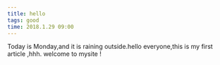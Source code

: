```yaml
---
title: hello
tags: good
time: 2018.1.29 09:00
---
```

Today is Monday,and it is raining outside.hello everyone,this is my first article ,hhh.
welcome to mysite !